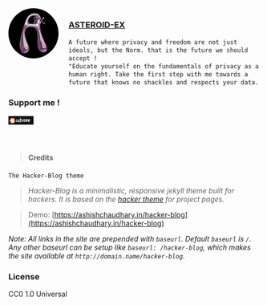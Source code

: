 <div style="float: left; margin-right: 20px; border-radius: 50%; overflow: hidden; width: 100px; height: 100px;">
  <img src="assets/img/asteroidex-logo.png" alt="Image Description" style="width: 100%; height: 100%; object-fit: cover;">
</div>

### [ASTEROID-EX](asteroidex.com)
```
A future where privacy and freedom are not just ideals, but the Norm. that is the future we should accept !
"Educate yourself on the fundamentals of privacy as a human right. Take the first step with me towards a future that knows no shackles and respects your data.
```

### Support me !

<div >
  <img src="assets/img/odysee.png" alt="Image Description" style="width: 10%; height: 10%; object-fit: cover;">
</div>

<br>

<br>



> #### Credits 

`The Hacker-Blog theme`

>*Hacker-Blog is a minimalistic, responsive jekyll theme built for hackers. It is based on the [hacker theme](https://github.com/pages-themes/hacker) for project pages.*

>Demo: [https://ashishchaudhary.in/hacker-blog](https://ashishchaudhary.in/hacker-blog)


*Note: All links in the site are prepended with `baseurl`. Default `baseurl` is `/`. Any other baseurl can be setup like `baseurl: /hacker-blog`, which makes the site available at `http://domain.name/hacker-blog`.*

### License

 CC0 1.0 Universal
